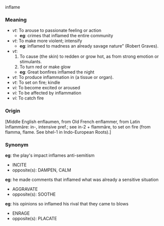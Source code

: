 inflame
### Meaning
+ _vt_: To arouse to passionate feeling or action
    + __eg__: crimes that inflamed the entire community
+ _vt_: To make more violent; intensify
    + __eg__: inflamed to madness an already savage nature” (Robert Graves).
+ _vt_:
   1. To cause (the skin) to redden or grow hot, as from strong emotion or stimulants.
   2. To turn red or make glow
    + __eg__: Great bonfires inflamed the night
+ _vt_: To produce inflammation in (a tissue or organ).
+ _vt_: To set on fire; kindle
+ _vi_: To become excited or aroused
+ _vi_: To be affected by inflammation
+ _vi_: To catch fire

### Origin

[Middle English enflaumen, from Old French enflammer, from Latin īnflammāre: in-, intensive pref.; see in-2 + flammāre, to set on fire (from flamma, flame. See bhel-1 in Indo-European Roots).]

### Synonym

__eg__: the play's impact inflames anti-semitism

+ INCITE
+ opposite(s): DAMPEN, CALM

__eg__: he made comments that inflamed what was already a sensitive situation

+ AGGRAVATE
+ opposite(s): SOOTHE

__eg__: his opinions so inflamed his rival that they came to blows

+ ENRAGE
+ opposite(s): PLACATE


